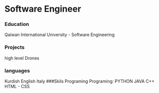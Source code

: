 # Software Engineer
### Education
Qaiwan International University - Software Engineering
### Projects
high level Drones
### languages
Kurdish
English
Italy
###Skils
Programing
Programing:
PYTHON
JAVA
C++
HTML - CSS
